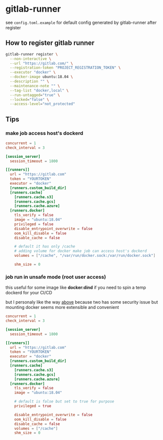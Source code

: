 # gitlab-runner

see `config.toml.example` for default config generated by gitlab-runner after register

## How to register gitlab runner

```bash
gitlab-runner register \
  --non-interactive \
  --url "https://gitlab.com/" \
  --registration-token "PROJECT_REGISTRATION_TOKEN" \
  --executor "docker" \
  --docker-image ubuntu:18.04 \
  --description "" \
  --maintenance-note "" \
  --tag-list "docker,local" \
  --run-untagged="true" \
  --locked="false" \
  --access-level="not_protected"
```

## Tips

### **make job access host's dockerd**

```toml
concurrent = 1
check_interval = 3

[session_server]
  session_timeout = 1800

[[runners]]
  url = "https://gitlab.com"
  token = "YOURTOKEN"
  executor = "docker"
  [runners.custom_build_dir]
  [runners.cache]
    [runners.cache.s3]
    [runners.cache.gcs]
    [runners.cache.azure]
  [runners.docker]
    tls_verify = false
    image = "ubuntu:18.04"
    privileged = false
    disable_entrypoint_overwrite = false
    oom_kill_disable = false
    disable_cache = false

    # default it has only /cache
    # adding volume for docker make job can access host's dockerd
    volumes = ["/cache", "/var/run/docker.sock:/var/run/docker.sock"]

    shm_size = 0
```

### **job run in unsafe mode (root user access)**

this useful for some image like **docker:dind** if you need to spin a temp dockerd for your CI/CD

but I personaly like the way [above](#make-job-access-hosts-dockerd) because two has some security issue but mounting docker seems more extensible and convenient

```toml
concurrent = 1
check_interval = 3

[session_server]
  session_timeout = 1800

[[runners]]
  url = "https://gitlab.com"
  token = "YOURTOKEN"
  executor = "docker"
  [runners.custom_build_dir]
  [runners.cache]
    [runners.cache.s3]
    [runners.cache.gcs]
    [runners.cache.azure]
  [runners.docker]
    tls_verify = false
    image = "ubuntu:18.04"

    # default is false but set to true for purpose
    privileged = true

    disable_entrypoint_overwrite = false
    oom_kill_disable = false
    disable_cache = false
    volumes = ["/cache"]
    shm_size = 0
```

